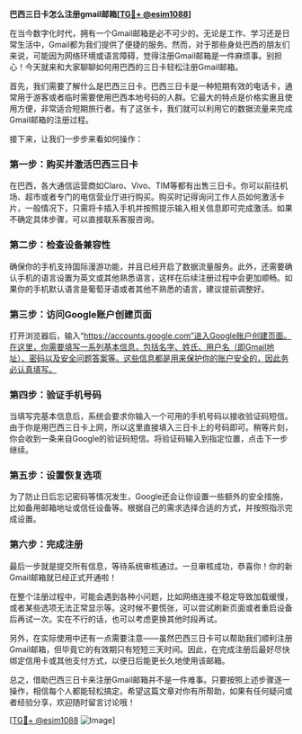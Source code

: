 **巴西三日卡怎么注册gmail邮箱[[TG💪+ @esim1088](https://t.me/s/esim1088)]**

在当今数字化时代，拥有一个Gmail邮箱是必不可少的。无论是工作、学习还是日常生活中，Gmail都为我们提供了便捷的服务。然而，对于那些身处巴西的朋友们来说，可能因为网络环境或语言障碍，觉得注册Gmail邮箱是一件麻烦事。别担心！今天就来和大家聊聊如何用巴西的三日卡轻松注册Gmail邮箱。

首先，我们需要了解什么是巴西三日卡。巴西三日卡是一种短期有效的电话卡，通常用于游客或者临时需要使用巴西本地号码的人群。它最大的特点是价格实惠且使用方便，非常适合短期旅行者。有了这张卡，我们就可以利用它的数据流量来完成Gmail邮箱的注册过程。

接下来，让我们一步步来看如何操作：

### **第一步：购买并激活巴西三日卡**
在巴西，各大通信运营商如Claro、Vivo、TIM等都有出售三日卡。你可以前往机场、超市或者专门的电信营业厅进行购买。购买时记得询问工作人员如何激活卡片，一般情况下，只需将卡插入手机并按照提示输入相关信息即可完成激活。如果不确定具体步骤，可以直接联系客服咨询。

### **第二步：检查设备兼容性**
确保你的手机支持国际漫游功能，并且已经开启了数据流量服务。此外，还需要确认手机的语言设置为英文或其他熟悉语言，这样在后续注册过程中会更加顺畅。如果你的手机默认语言是葡萄牙语或者其他不熟悉的语言，建议提前调整好。

### **第三步：访问Google账户创建页面**
打开浏览器后，输入“https://accounts.google.com”进入Google账户创建页面。在这里，你需要填写一系列基本信息，包括名字、姓氏、用户名（即Gmail地址）、密码以及安全问题答案等。这些信息都是用来保护你的账户安全的，因此务必认真填写。

### **第四步：验证手机号码**
当填写完基本信息后，系统会要求你输入一个可用的手机号码以接收验证码短信。由于你是用巴西三日卡上网，所以这里直接填入三日卡上的号码即可。稍等片刻，你会收到一条来自Google的验证码短信。将验证码输入到指定位置，点击下一步继续。

### **第五步：设置恢复选项**
为了防止日后忘记密码等情况发生，Google还会让你设置一些额外的安全措施，比如备用邮箱地址或信任设备等。根据自己的需求选择合适的方式，并按照指示完成设置。

### **第六步：完成注册**
最后一步就是提交所有信息，等待系统审核通过。一旦审核成功，恭喜你！你的新Gmail邮箱就已经正式开通啦！

在整个注册过程中，可能会遇到各种小问题，比如网络连接不稳定导致加载缓慢，或者某些选项无法正常显示等。这时候不要慌张，可以尝试刷新页面或者重启设备后再试一次。实在不行的话，也可以考虑更换其他时段再试。

另外，在实际使用中还有一点需要注意——虽然巴西三日卡可以帮助我们顺利注册Gmail邮箱，但毕竟它的有效期只有短短三天时间。因此，在完成注册后最好尽快绑定信用卡或其他支付方式，以便日后能更长久地使用该邮箱。

总之，借助巴西三日卡来注册Gmail邮箱并不是一件难事。只要按照上述步骤逐一操作，相信每个人都能轻松搞定。希望这篇文章对你有所帮助，如果有任何疑问或者经验分享，欢迎随时留言讨论哦！

[[TG💪+ @esim1088](https://t.me/s/esim1088) ![Image](https://i.postimg.cc/4NQfJmqS/Snipaste-2025-05-13-00-14-12.png)]